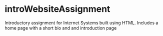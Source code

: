 # introWebsiteAssignment
Introductory assignment for Internet Systems built using HTML. Includes a home page with a short bio and and introduction page
